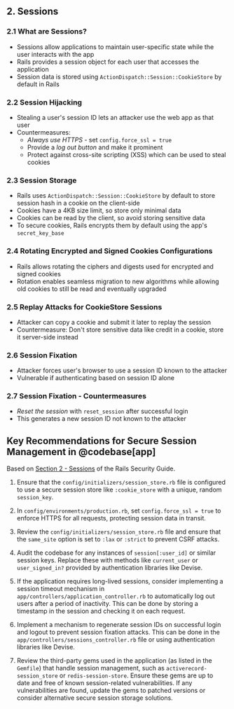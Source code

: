 ## 2. Sessions

### 2.1 What are Sessions?
- Sessions allow applications to maintain user-specific state while the user interacts with the app
- Rails provides a session object for each user that accesses the application
- Session data is stored using `ActionDispatch::Session::CookieStore` by default in Rails

### 2.2 Session Hijacking
- Stealing a user's session ID lets an attacker use the web app as that user
- Countermeasures:
  - _Always use HTTPS_ - set `config.force_ssl = true` 
  - Provide a _log out button_ and make it prominent
  - Protect against cross-site scripting (XSS) which can be used to steal cookies

### 2.3 Session Storage
- Rails uses `ActionDispatch::Session::CookieStore` by default to store session hash in a cookie on the client-side
- Cookies have a 4KB size limit, so store only minimal data
- Cookies can be read by the client, so avoid storing sensitive data
- To secure cookies, Rails encrypts them by default using the app's `secret_key_base`

### 2.4 Rotating Encrypted and Signed Cookies Configurations
- Rails allows rotating the ciphers and digests used for encrypted and signed cookies
- Rotation enables seamless migration to new algorithms while allowing old cookies to still be read and eventually upgraded

### 2.5 Replay Attacks for CookieStore Sessions
- Attacker can copy a cookie and submit it later to replay the session 
- Countermeasure: Don't store sensitive data like credit in a cookie, store it server-side instead

### 2.6 Session Fixation
- Attacker forces user's browser to use a session ID known to the attacker
- Vulnerable if authenticating based on session ID alone

### 2.7 Session Fixation - Countermeasures
- _Reset the session_ with `reset_session` after successful login
- This generates a new session ID not known to the attacker

## Key Recommendations for Secure Session Management in @codebase[app]
Based on [Section 2 - Sessions](https://guides.rubyonrails.org/security.html#sessions) of the Rails Security Guide.

1. Ensure that the `config/initializers/session_store.rb` file is configured to use a secure session store like `:cookie_store` with a unique, random `session_key`.

2. In `config/environments/production.rb`, set `config.force_ssl = true` to enforce HTTPS for all requests, protecting session data in transit.

3. Review the `config/initializers/session_store.rb` file and ensure that the `same_site` option is set to `:lax` or `:strict` to prevent CSRF attacks.

4. Audit the codebase for any instances of `session[:user_id]` or similar session keys. Replace these with methods like `current_user` or `user_signed_in?` provided by authentication libraries like Devise.

5. If the application requires long-lived sessions, consider implementing a session timeout mechanism in `app/controllers/application_controller.rb` to automatically log out users after a period of inactivity. This can be done by storing a timestamp in the session and checking it on each request.

6. Implement a mechanism to regenerate session IDs on successful login and logout to prevent session fixation attacks. This can be done in the `app/controllers/sessions_controller.rb` file or using authentication libraries like Devise.

7. Review the third-party gems used in the application (as listed in the `Gemfile`) that handle session management, such as `activerecord-session_store` or `redis-session-store`. Ensure these gems are up to date and free of known session-related vulnerabilities. If any vulnerabilities are found, update the gems to patched versions or consider alternative secure session storage solutions.

